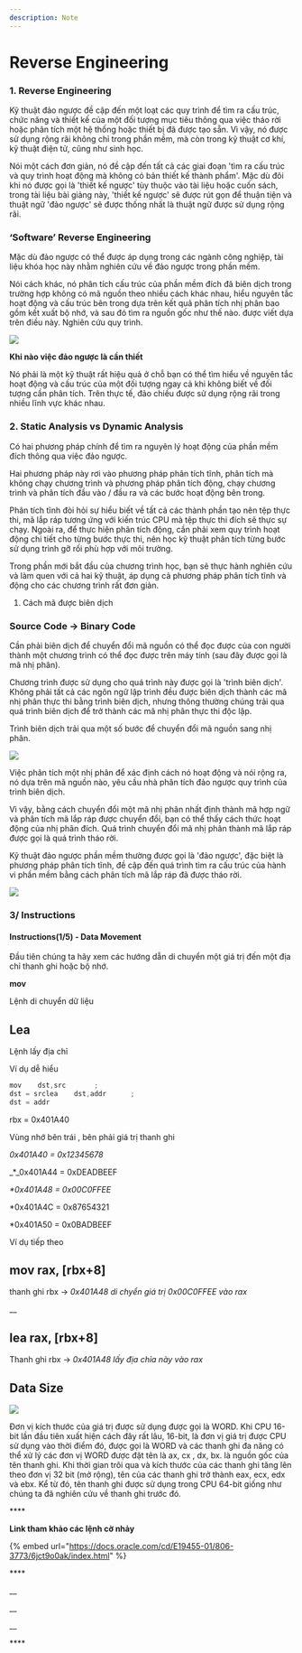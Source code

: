 ```yaml
---
description: Note
---
```


# Reverse Engineering

### 1. Reverse Engineering

Kỹ thuật đảo ngược đề cập đến một loạt các quy trình để tìm ra cấu trúc, chức năng và thiết kế của một đối tượng mục tiêu thông qua việc tháo rời hoặc phân tích một hệ thống hoặc thiết bị đã được tạo sẵn. Vì vậy, nó được sử dụng rộng rãi không chỉ trong phần mềm, mà còn trong kỹ thuật cơ khí, kỹ thuật điện tử, cũng như sinh học.

Nói một cách đơn giản, nó đề cập đến tất cả các giai đoạn 'tìm ra cấu trúc và quy trình hoạt động mà không có bản thiết kế thành phẩm'. Mặc dù đôi khi nó được gọi là 'thiết kế ngược' tùy thuộc vào tài liệu hoặc cuốn sách, trong tài liệu bài giảng này, 'thiết kế ngược' sẽ được rút gọn để thuận tiện và thuật ngữ 'đảo ngược' sẽ được thống nhất là thuật ngữ được sử dụng rộng rãi.



### ‘Software’ Reverse Engineering

Mặc dù đảo ngược có thể được áp dụng trong các ngành công nghiệp, tài liệu khóa học này nhằm nghiên cứu về đảo ngược trong phần mềm.

Nói cách khác, nó phân tích cấu trúc của phần mềm đích đã biên dịch trong trường hợp không có mã nguồn theo nhiều cách khác nhau, hiểu nguyên tắc hoạt động và cấu trúc bên trong dựa trên kết quả phân tích nhị phân bao gồm kết xuất bộ nhớ, và sau đó tìm ra nguồn gốc như thế nào. được viết dựa trên điều này. Nghiên cứu quy trình.



![](../../.gitbook/assets/7e16084ea55cba882b006891ab9bf6b52f7f6f699d1a78e3662f769c95fc14ef.jpg)

**Khi nào việc đảo ngược là cần thiết**

Nó phải là một kỹ thuật rất hiệu quả ở chỗ bạn có thể tìm hiểu về nguyên tắc hoạt động và cấu trúc của một đối tượng ngay cả khi không biết về đối tượng cần phân tích. Trên thực tế, đảo chiều được sử dụng rộng rãi trong nhiều lĩnh vực khác nhau.

### 2. Static Analysis vs Dynamic Analysis

Có hai phương pháp chính để tìm ra nguyên lý hoạt động của phần mềm đích thông qua việc đảo ngược.

Hai phương pháp này rơi vào phương pháp phân tích tĩnh, phân tích mà không chạy chương trình và phương pháp phân tích động, chạy chương trình và phân tích đầu vào / đầu ra và các bước hoạt động bên trong.

Phân tích tĩnh đòi hỏi sự hiểu biết về tất cả các thành phần tạo nên tệp thực thi, mã lắp ráp tương ứng với kiến ​​trúc CPU mà tệp thực thi đích sẽ thực sự chạy. Ngoài ra, để thực hiện phân tích động, cần phải xem quy trình hoạt động chi tiết cho từng bước thực thi, nên học kỹ thuật phân tích từng bước sử dụng trình gỡ rối phù hợp với môi trường.

Trong phần mới bắt đầu của chương trình học, bạn sẽ thực hành nghiên cứu và làm quen với cả hai kỹ thuật, áp dụng cả phương pháp phân tích tĩnh và động cho các chương trình rất đơn giản.





1. Cách mã được biên dịch

### Source Code → Binary Code



Cần phải biên dịch để chuyển đổi mã nguồn có thể đọc được của con người thành một chương trình có thể đọc được trên máy tính \(sau đây được gọi là mã nhị phân\).

Chương trình được sử dụng cho quá trình này được gọi là 'trình biên dịch'. Không phải tất cả các ngôn ngữ lập trình đều được biên dịch thành các mã nhị phân thực thi bằng trình biên dịch, nhưng thông thường chúng trải qua quá trình biên dịch để trở thành các mã nhị phân thực thi độc lập.

Trình biên dịch trải qua một số bước để chuyển đổi mã nguồn sang nhị phân.



![](../../.gitbook/assets/b65b56c63b98d53f8ebda9946ffc66f87aa526c8ae8166573161d4da839430bb.png)

Việc phân tích một nhị phân để xác định cách nó hoạt động và nói rộng ra, nó dựa trên mã nguồn nào, yêu cầu nhà phân tích đảo ngược quy trình của trình biên dịch.

Vì vậy, bằng cách chuyển đổi một mã nhị phân nhất định thành mã hợp ngữ và phân tích mã lắp ráp được chuyển đổi, bạn có thể thấy cách thức hoạt động của nhị phân đích. Quá trình chuyển đổi mã nhị phân thành mã lắp ráp được gọi là quá trình tháo rời.

Kỹ thuật đảo ngược phần mềm thường được gọi là 'đảo ngược', đặc biệt là phương pháp phân tích tĩnh, đề cập đến quá trình tìm ra cấu trúc của hành vi phần mềm bằng cách phân tích mã lắp ráp đã được tháo rời.



![](../../.gitbook/assets/a24ae3b82ea583f8fa0a579edbc2ecf9c2a257adac45215be85a3136f01d5ba3.png)

### **3/** Instructions

#### Instructions\(1/5\) - Data Movement



Đầu tiên chúng ta hãy xem các hướng dẫn di chuyển một giá trị đến một địa chỉ thanh ghi hoặc bộ nhớ.



 **mov**

Lệnh di chuyển dữ liệu 



## Lea

Lệnh lấy địa chỉ 



Ví dụ dễ hiểu

```c
mov    dst,src       ; 
dst = srclea    dst,addr      ; 
dst = addr
```

rbx = 0x401A40

Vùng nhớ bên trái , bên phải giá trị thanh ghi



_0x401A40 = 0x12345678_

_\*_0x401A44 = 0xDEADBEEF

_\*0x401A48 = 0x00C0FFEE_

\*0x401A4C = 0x87654321

\*0x401A50 = 0x0BADBEEF



Ví dụ tiếp theo



## mov rax, \[rbx+8\]  

thanh ghi rbx -&gt; _0x401A48 di chyển giá trị 0x00C0FFEE vào rax_

\_\_

## **lea rax, \[rbx+8\]**

Thanh ghi rbx -&gt; _0x401A48 lấy địa chỉa này vào rax_ 

## **Data Size**

![](../../.gitbook/assets/ed56acfa9704c9a1adceb8f3fee606aec16d535aaca17f804a0ffc39cedb72e7.png)

Đơn vị kích thước của giá trị được sử dụng được gọi là WORD. Khi CPU 16-bit lần đầu tiên xuất hiện cách đây rất lâu, 16-bit, là đơn vị giá trị được CPU sử dụng vào thời điểm đó, được gọi là WORD và các thanh ghi đa năng có thể xử lý các đơn vị WORD được đặt tên là ax, cx , dx, bx. là nguồn gốc của tên thanh ghi. Khi thời gian trôi qua và kích thước của các thanh ghi tăng lên theo đơn vị 32 bit \(mở rộng\), tên của các thanh ghi trở thành eax, ecx, edx và ebx. Kể từ đó, tên thanh ghi được sử dụng trong CPU 64-bit giống như chúng ta đã nghiên cứu về thanh ghi trước đó.

\*\*\*\*

**Link tham khảo các lệnh cờ nhảy**

{% embed url="https://docs.oracle.com/cd/E19455-01/806-3773/6jct9o0ak/index.html" %}



\*\*\*\*

\_\_

\_\_

\_\_





\*\*\*\*

